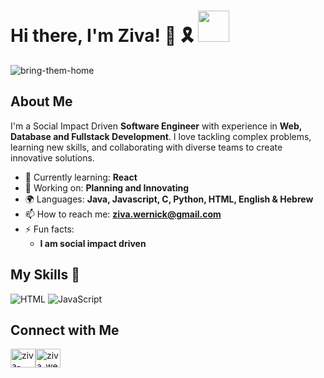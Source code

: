 # Hi there, I'm Ziva! 👋 🎗 <img src="https://github.com/zivawernick/zivawernick/assets/22984777/64ed880f-3be7-431e-bc89-5cc6a222f1cd" width="50" height="50">


![bring-them-home](https://github.com/zivawernick/zivawernick/assets/22984777/40b02fbc-0578-4763-af2e-e280ab90a58d)


## About Me 

I'm a Social Impact Driven **Software Engineer** with experience in **Web, Database and Fullstack Development**. I love tackling complex problems, learning new skills, and collaborating with diverse teams to create innovative solutions.

- 🌱 Currently learning: **React**
- 🔭 Working on: **Planning and Innovating**
- 🌍 Languages: **Java, Javascript, C, Python, HTML, English & Hebrew**
- 📫 How to reach me: **ziva.wernick@gmail.com**
- ⚡ Fun facts:
     * **I am social impact driven** 

## My Skills 🧠

![HTML](https://img.shields.io/badge/-HTML-E34F26?style=flat-square&logo=html5&logoColor=white)
![JavaScript](https://img.shields.io/badge/-JavaScript-F7DF1E?style=flat-square&logo=javascript&logoColor=black)


## Connect with Me
<p align="left">
<a href="https://linkedin.com/in/ziva-wernick" target="blank"><img align="center" src="https://raw.githubusercontent.com/rahuldkjain/github-profile-readme-generator/master/src/images/icons/Social/linked-in-alt.svg" alt="ziva-wernick" height="30" width="40" /></a><a href="https://www.hackerrank.com/ziva_wernick" target="blank"><img align="center" src="https://raw.githubusercontent.com/rahuldkjain/github-profile-readme-generator/master/src/images/icons/Social/hackerrank.svg" alt="ziva_wernick" height="30" width="40" /></a>
</p>
